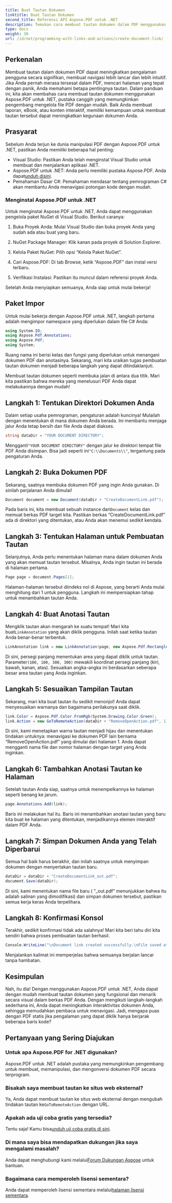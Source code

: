 ```yaml
---
title: Buat Tautan Dokumen
linktitle: Buat Tautan Dokumen
second_title: Referensi API Aspose.PDF untuk .NET
description: Temukan cara membuat tautan dokumen dalam PDF menggunakan Aspose.PDF untuk .NET. Tingkatkan navigasi dan interaktivitas dalam dokumen PDF Anda.
type: docs
weight: 30
url: /id/net/programming-with-links-and-actions/create-document-link/
---
```

## Perkenalan

Membuat tautan dalam dokumen PDF dapat meningkatkan pengalaman pengguna secara signifikan, membuat navigasi lebih lancar dan lebih intuitif. Jika Anda pernah merasa tersesat dalam PDF, mencari halaman yang tepat dengan panik, Anda memahami betapa pentingnya tautan. Dalam panduan ini, kita akan membahas cara membuat tautan dokumen menggunakan Aspose.PDF untuk .NET, pustaka canggih yang memungkinkan pengembang mengelola file PDF dengan mudah. Baik Anda membuat laporan, eBook, atau konten interaktif, memiliki kemampuan untuk membuat tautan tersebut dapat meningkatkan kegunaan dokumen Anda.

## Prasyarat

Sebelum Anda terjun ke dunia manipulasi PDF dengan Aspose.PDF untuk .NET, pastikan Anda memiliki beberapa hal penting:

- Visual Studio: Pastikan Anda telah menginstal Visual Studio untuk membuat dan menjalankan aplikasi .NET.
- Aspose.PDF untuk .NET: Anda perlu memiliki pustaka Aspose.PDF. Anda dapat[unduh disini](https://releases.aspose.com/pdf/net/).
- Pemahaman Dasar C#: Pemahaman mendasar tentang pemrograman C# akan membantu Anda menavigasi potongan kode dengan mudah.

### Menginstal Aspose.PDF untuk .NET

Untuk menginstal Aspose.PDF untuk .NET, Anda dapat menggunakan pengelola paket NuGet di Visual Studio. Berikut caranya:

1. Buka Proyek Anda: Mulai Visual Studio dan buka proyek Anda yang sudah ada atau buat yang baru.
   
2. NuGet Package Manager: Klik kanan pada proyek di Solution Explorer.
   
3. Kelola Paket NuGet: Pilih opsi “Kelola Paket NuGet”.

4. Cari Aspose.PDF: Di tab Browse, ketik “Aspose.PDF” dan instal versi terbaru.

5. Verifikasi Instalasi: Pastikan itu muncul dalam referensi proyek Anda.

Setelah Anda menyiapkan semuanya, Anda siap untuk mulai bekerja!

## Paket Impor

Untuk mulai bekerja dengan Aspose.PDF untuk .NET, langkah pertama adalah mengimpor namespace yang diperlukan dalam file C# Anda:

```csharp
using System.IO;
using Aspose.Pdf.Annotations;
using Aspose.Pdf;
using System;
```

Ruang nama ini berisi kelas dan fungsi yang diperlukan untuk menangani dokumen PDF dan anotasinya. Sekarang, mari kita uraikan tugas pembuatan tautan dokumen menjadi beberapa langkah yang dapat ditindaklanjuti.

Membuat tautan dokumen seperti membuka jalan di antara dua titik. Mari kita pastikan bahwa mereka yang menelusuri PDF Anda dapat melakukannya dengan mudah!

## Langkah 1: Tentukan Direktori Dokumen Anda

Dalam setiap usaha pemrograman, pengaturan adalah kuncinya! Mulailah dengan menentukan di mana dokumen Anda berada. Ini membantu menjaga jalur Anda tetap bersih dan file Anda dapat diakses.

```csharp
string dataDir = "YOUR DOCUMENT DIRECTORY";
```

 Mengganti`"YOUR DOCUMENT DIRECTORY"` dengan jalur ke direktori tempat file PDF Anda disimpan. Bisa jadi seperti ini`"C:\\Documents\\"`, tergantung pada pengaturan Anda.

## Langkah 2: Buka Dokumen PDF

Sekarang, saatnya membuka dokumen PDF yang ingin Anda gunakan. Di sinilah perjalanan Anda dimulai!

```csharp
Document document = new Document(dataDir + "CreateDocumentLink.pdf");
```

 Pada baris ini, kita membuat sebuah instance dari`Document` kelas dan memuat berkas PDF target kita. Pastikan berkas “CreateDocumentLink.pdf” ada di direktori yang ditentukan, atau Anda akan menemui sedikit kendala.

## Langkah 3: Tentukan Halaman untuk Pembuatan Tautan

Selanjutnya, Anda perlu menentukan halaman mana dalam dokumen Anda yang akan memuat tautan tersebut. Misalnya, Anda ingin tautan ini berada di halaman pertama.

```csharp
Page page = document.Pages[1];
```

Halaman-halaman tersebut diindeks nol di Aspose, yang berarti Anda mulai menghitung dari 1 untuk pengguna. Langkah ini mempersiapkan tahap untuk menambahkan tautan Anda.

## Langkah 4: Buat Anotasi Tautan

 Mengklik tautan akan mengarah ke suatu tempat! Mari kita buat`LinkAnnotation` yang akan diklik pengguna. Inilah saat ketika tautan Anda benar-benar terbentuk.

```csharp
LinkAnnotation link = new LinkAnnotation(page, new Aspose.Pdf.Rectangle(100, 100, 300, 300));
```

 Di sini, persegi panjang menentukan area yang dapat diklik untuk tautan. Parameter`(100, 100, 300, 300)` mewakili koordinat persegi panjang (kiri, bawah, kanan, atas). Sesuaikan angka-angka ini berdasarkan seberapa besar area tautan yang Anda inginkan.

## Langkah 5: Sesuaikan Tampilan Tautan

Sekarang, mari kita buat tautan itu sedikit menonjol! Anda dapat menyesuaikan warnanya dan bagaimana perilakunya saat diklik.

```csharp
link.Color = Aspose.Pdf.Color.FromRgb(System.Drawing.Color.Green);
link.Action = new GoToRemoteAction(dataDir + "RemoveOpenAction.pdf", 1);
```

Di sini, kami menetapkan warna tautan menjadi hijau dan menentukan tindakan untuknya: menavigasi ke dokumen PDF lain bernama “RemoveOpenAction.pdf” yang dimulai dari halaman 1. Anda dapat mengganti nama file dan nomor halaman dengan target yang Anda inginkan.

## Langkah 6: Tambahkan Anotasi Tautan ke Halaman

Setelah tautan Anda siap, saatnya untuk menempelkannya ke halaman seperti benang ke jarum. 

```csharp
page.Annotations.Add(link);
```

Baris ini melakukan hal itu. Baris ini menambahkan anotasi tautan yang baru kita buat ke halaman yang ditentukan, menjadikannya elemen interaktif dalam PDF Anda.

## Langkah 7: Simpan Dokumen Anda yang Telah Diperbarui

Semua hal baik harus berakhir, dan inilah saatnya untuk menyimpan dokumen dengan menyertakan tautan baru. 

```csharp
dataDir = dataDir + "CreateDocumentLink_out.pdf";
document.Save(dataDir);
```

Di sini, kami menentukan nama file baru ( “_out.pdf” menunjukkan bahwa itu adalah salinan yang dimodifikasi) dan simpan dokumen tersebut, pastikan semua kerja keras Anda terpelihara.

## Langkah 8: Konfirmasi Konsol

Terakhir, sedikit konfirmasi tidak ada salahnya! Mari kita beri tahu diri kita sendiri bahwa proses pembuatan tautan berhasil.

```csharp
Console.WriteLine("\nDocument link created successfully.\nFile saved at " + dataDir);
```

Menjalankan kalimat ini memperjelas bahwa semuanya berjalan lancar tanpa hambatan.

## Kesimpulan

Nah, itu dia! Dengan menggunakan Aspose.PDF untuk .NET, Anda dapat dengan mudah membuat tautan dokumen yang fungsional dan menarik secara visual dalam berkas PDF Anda. Dengan mengikuti langkah-langkah sederhana ini, Anda dapat meningkatkan interaktivitas dokumen Anda, sehingga memudahkan pembaca untuk menavigasi. Jadi, mengapa puas dengan PDF statis jika pengalaman yang dapat diklik hanya berjarak beberapa baris kode? 

## Pertanyaan yang Sering Diajukan

### Untuk apa Aspose.PDF for .NET digunakan?
Aspose.PDF untuk .NET adalah pustaka yang memungkinkan pengembang untuk membuat, memanipulasi, dan mengonversi dokumen PDF secara terprogram.

### Bisakah saya membuat tautan ke situs web eksternal?
 Ya, Anda dapat membuat tautan ke situs web eksternal dengan mengubah tindakan tautan ke`GoToRemoteAction` dengan URL.

### Apakah ada uji coba gratis yang tersedia?
 Tentu saja! Kamu bisa[unduh uji coba gratis di sini](https://releases.aspose.com/).

### Di mana saya bisa mendapatkan dukungan jika saya mengalami masalah?
 Anda dapat menghubungi kami melalui[Forum Dukungan Aspose](https://forum.aspose.com/c/pdf/10) untuk bantuan.

### Bagaimana cara memperoleh lisensi sementara?
 Anda dapat memperoleh lisensi sementara melalui[halaman lisensi sementara](https://purchase.aspose.com/temporary-license/).